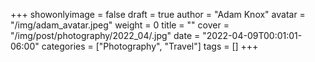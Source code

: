 +++
showonlyimage = false
draft = true
author = "Adam Knox"
avatar = "/img/adam_avatar.jpeg"
weight = 0
title = ""
cover = "/img/post/photography/2022_04/.jpg"
date = "2022-04-09T00:01:01-06:00"
categories = ["Photography", "Travel"]
tags = []
+++
<!--more-->
